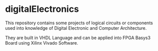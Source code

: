 # digitalElectronics
This repository contains some projects of logical circuits or components used into knowledge of Digital Electronic and Computer Architecture.


They are built in VHDL Language and can be applied into FPGA Basys3 Board using Xilinx Vivado Software.

